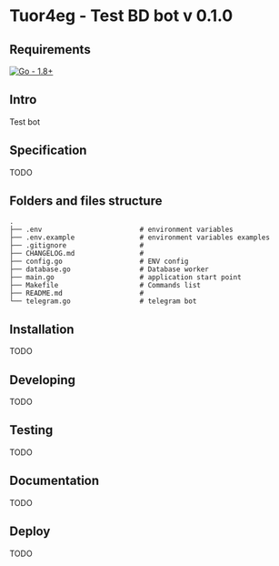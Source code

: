 # Tuor4eg - Test BD bot v 0.1.0

## Requirements

[![Go - 1.8+](https://img.shields.io/badge/go-1.8-blue)](https://go.dev/)

## Intro

Test bot

## Specification

TODO

## Folders and files structure

```
.
├── .env                        # environment variables
├── .env.example                # environment variables examples
├── .gitignore                  #
├── CHANGELOG.md                #
├── config.go                   # ENV config
├── database.go                 # Database worker
├── main.go                     # application start point
├── Makefile                    # Commands list
├── README.md                   #
└── telegram.go                 # telegram bot
```

## Installation

TODO

## Developing

TODO

## Testing

TODO

## Documentation

TODO

## Deploy

TODO